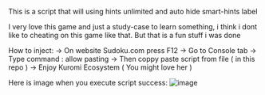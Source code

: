 This is a script that will using hints unlimited and auto hide smart-hints label 

I very love this game and just a study-case to learn something, i think i dont like to cheating on this game like that. But that is a fun stuff i was done

How to inject:
    -> On website Sudoku.com press F12
    -> Go to Console tab
    -> Type command : allow pasting
    -> Then coppy paste script from file ( in this repo )
    -> Enjoy Kuromi Ecosystem ( You might love her )

Here is image when you execute script success:
![image](https://github.com/user-attachments/assets/1f5fd56d-323d-419a-883e-b7ac7800680e)
